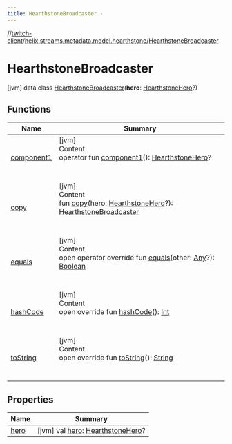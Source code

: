 ```yaml
---
title: HearthstoneBroadcaster -
---
```

//[twitch-client](../../index.md)/[helix.streams.metadata.model.hearthstone](../index.md)/[HearthstoneBroadcaster](index.md)



# HearthstoneBroadcaster  
 [jvm] data class [HearthstoneBroadcaster](index.md)(**hero**: [HearthstoneHero](../-hearthstone-hero/index.md)?)   


## Functions  
  
|  Name|  Summary| 
|---|---|
| [component1](component1.md)| [jvm]  <br>Content  <br>operator fun [component1](component1.md)(): [HearthstoneHero](../-hearthstone-hero/index.md)?  <br><br><br>
| [copy](copy.md)| [jvm]  <br>Content  <br>fun [copy](copy.md)(hero: [HearthstoneHero](../-hearthstone-hero/index.md)?): [HearthstoneBroadcaster](index.md)  <br><br><br>
| [equals](https://kotlinlang.org/api/latest/jvm/stdlib/kotlin/-any/equals.html)| [jvm]  <br>Content  <br>open operator override fun [equals](https://kotlinlang.org/api/latest/jvm/stdlib/kotlin/-any/equals.html)(other: [Any](https://kotlinlang.org/api/latest/jvm/stdlib/kotlin/-any/index.html)?): [Boolean](https://kotlinlang.org/api/latest/jvm/stdlib/kotlin/-boolean/index.html)  <br><br><br>
| [hashCode](https://kotlinlang.org/api/latest/jvm/stdlib/kotlin/-any/hash-code.html)| [jvm]  <br>Content  <br>open override fun [hashCode](https://kotlinlang.org/api/latest/jvm/stdlib/kotlin/-any/hash-code.html)(): [Int](https://kotlinlang.org/api/latest/jvm/stdlib/kotlin/-int/index.html)  <br><br><br>
| [toString](https://kotlinlang.org/api/latest/jvm/stdlib/kotlin/-any/to-string.html)| [jvm]  <br>Content  <br>open override fun [toString](https://kotlinlang.org/api/latest/jvm/stdlib/kotlin/-any/to-string.html)(): [String](https://kotlinlang.org/api/latest/jvm/stdlib/kotlin/-string/index.html)  <br><br><br>


## Properties  
  
|  Name|  Summary| 
|---|---|
| [hero](index.md#helix.streams.metadata.model.hearthstone/HearthstoneBroadcaster/hero/#/PointingToDeclaration/)|  [jvm] val [hero](index.md#helix.streams.metadata.model.hearthstone/HearthstoneBroadcaster/hero/#/PointingToDeclaration/): [HearthstoneHero](../-hearthstone-hero/index.md)?   <br>

